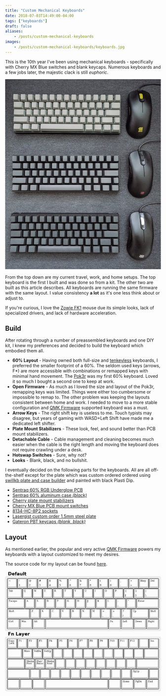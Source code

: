 ```yaml
---
title: "Custom Mechanical Keyboards"
date: 2018-07-03T14:49:00-04:00
tags: ["keyboards"]
draft: false
aliases:
    - /posts/custom-mechanical-keyboards
images:
    - /posts/custom-mechanical-keyboards/keyboards.jpg
---
```


This is the 10th year I've been using mechanical keyboards - specifically with Cherry MX Blue switches and blank keycaps.
Numerous keyboards and a few jobs later, the majestic clack is still *euphoric*.

![top-down: travel, work, home](keyboards.jpg)

From the top down are my current travel, work, and home setups. The top keyboard is the first I built and was 
done so from a kit.
The other two are built as this article describes. All keyboards are running the same firmware with the 
same layout. I value consistency **a lot** as it's one less think about or adjust to.

If you're curious, I love the [Zowie FK1](https://zowie.benq.com/en/product/mouse/fk/fk1.html) mouse due its simple looks,
lack of specialized drivers, and lack of hardware acceleration.

## Build
After rotating through a number of preassembled keyboards and one DIY kit, I knew my preferences and decided to build the keyboard
which embodied them all.

- **60% Layout** - Having owned both full-size and [tenkeyless](https://deskthority.net/wiki/Tenkeyless_keyboard) keyboards, I
  preferred the smaller footprint of a 60%. The seldom used keys (arrows, F*) are more accessible with combinations or remapped
  keys with minimal hand movement. The [Pok3r](https://mechanicalkeyboards.com/shop/index.php?l=product_detail&p=1238) was my first
  60% keyboard. Loved it so much I bought a second one to keep at work.
- **Open Firmware** - As much as I loved the size and layout of the Pok3r, remapping keys was limited. Things were either too cumbersome
  or impossible to remap to. The other problem was keeping the layouts consistent between home and work. I needed to move to a more stable
  configuration and [QMK Firmware](https://qmk.fm/) supported keyboard was a must.
- **Arrow Keys** - The right shift key is useless to me. Touch typists may disagree, but years of gaming with WASD+Left Shift
  have made me a dedicated left shifter.
- **Plate Mount Stabilizers** - These look, feel, and sound better than PCB mount stabilizers.
- **Detachable Cable** - Cable management and cleaning becomes much easier when the cable is the right length and moving the
  keyboard does not require crawling under a desk.
- **Hotswap Switches** - Sure, why not?
- **Looks** - Blank, black, and no bullshit.

I eventually decided on the following parts for the keyboards. All are all off-the-shelf except for the plate
which was custom ordered ordered using [swillkb plate and case builder](http://builder.swillkb.com/) and painted with
black Plasti Dip.

* [Sentraq 60% RGB Underglow PCB](https://sentraq.com/collections/frontpage/products/60-rgb-underglow-pcb)
* [Sentraq 60% aluminum case *(black)*](https://sentraq.com/products/60-aluminum-milled-case?variant=22686831687)
* [Cherry plate mount stabilizers](https://sentraq.com/collections/accesories/products/cherry-stabilizers?variant=26988488327)
* [Cherry MX Blue PCB mount switches](https://mechanicalkeyboards.com/shop/index.php?l=product_detail&p=1041)
* [8134-HC-8P2 sockets](https://www.digikey.com/product-detail/en/te-connectivity-amp-connectors/8134-HC-8P2/A114358-ND/2188091)
* [Lasergist custom order 1.5mm steel plate](http://builder.swillkb.com/)
* [Gateron PBT keycaps *(blank, black)*](https://mechanicalkeyboards.com/shop/index.php?l=product_detail&p=1652)


## Layout

As mentioned earlier, the popular and very active [QMK Firmware](https://docs.qmk.fm) powers my keyboards with
a layout customized to meet my desires.

The source code for my layout can be found [here](https://github.com/nvllsvm/dotfiles/blob/master/qmk_firmware/s60_x/mine/keymap.c).

![my layout](layout.png)
